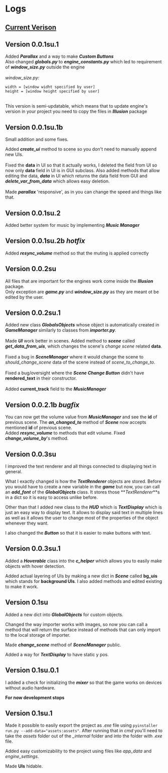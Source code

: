 # Logs

## [Current Verison](#version-01su01)

## Version 0.0.1su.1
Added ***Parallax*** and a way to make ***Custom Buttons***<br>
Also changed ***globals.py*** to ***engine_constants.py*** 
which led to requirement of ***window_size.py*** outside the engine
<br>
<br>
*window_size.py:*
```
width = [window widht specified by user]
height = [window height specified by user]
```
<br>
This version is semi-updatable, which means that to update engine's version in your project 
you need to copy the files in <i><b>Illusion</b></i> package

## Version 0.0.1su.1b
Small addition and some fixes.

Added **_create_ui_** method to scene so you don't need to manually append new UIs.
<br>
<br>
Fixed the **data** in UI so that it actually works, I deleted the field from UI so now only **data** field in UI is in GUI subclass. Also added methods that allow editing the data, **_data_** in UI which returns the data field from GUI and **_delete_var_from_data_** which allows easy deletion.
<br>
<br>
Made **_parallax_** 'responsive', as in you can change the speed and things like that.

## Version 0.0.1su.2
Added better system for music by implementing _**Music Manager**_

## Version 0.0.1su.2b _hotfix_
Added _**resync_volume**_ method so that the muting is applied correctly

## Version 0.0.2su
All files that are important for the engines work come inside the _**Illusion**_ package.<br>
Only exception are **_game.py_** and **_window_size.py_** as they are meant ot be edited by the user.

## Version 0.0.2su.1
Added new class **_GlobalsObjects_** whose object is automatically created in _**GameManager**_ similarly to classes from _**importer.py**_.
<br>
<br>
Made _**UI**_ work better in scenes. Added method to _**scene**_ called **_get_data_from_uis_**, which changes the scene's _change scene_ related **data**.
<br>
<br>
Fixed a bug in _**SceneManager**_ where it would change the scene to _should_change_scene_ data of the scene instead of _scene_to_change_to_.
<br>
<br>
Fixed a bug/oversight where the **_Scene Change Button_** didn't have **rendered_text** in their constructor.
<br>
<br>
Added **current_track** field to the _**MusicManager**_

## Version 0.0.2.1b _bugfix_
You can now get the volume value from **_MusicManager_** and see the **id** of previous scene. The _**on_changed_to**_ method of **_Scene_** now accepts mentioned **id** of previous scene.
<br>
Added **_resync_volume_** to methods that edit volume. Fixed **_change_volume_by_**'s method. 

## Version 0.0.3su
I improved the text renderer and all things connected to displaying text in general.

What I exactly changed is how the **_TextRenderer_** objects are stored. Before you would have to create a new variable in the **_game_** but now, you can call an **_add_font_** of the _**GlobalObjects**_ class. It stores those **_TextRenderer_**s in a dict so it is easy to access unlike before.

Other than that I added new class to the **_HUD_** which is **_TextDisplay_** which is just an easy way to display text. It allows to display said text in multiple lines as well as it allows the user to change most of the properties of the object whenever they want.

I also changed the **_Button_** so that it is easier to make buttons with text.

## Version 0.0.3su.1
Added a **_Hoverable_** class into the **_c_helper_** which allows you to easily make objects with hover detection.

Added actual layering of UIs by making a new dict in **_Scene_** called **bg_uis** which stands for **background UIs**. I also added methods and edited existing to make it work.

## Version 0.1su
Added a new dict into **_GlobalObjects_** for custom objects.

Changed the way importer works with images, so now you can call a method that will return the surface instead of methods that can only import to the local storage of importer. 

Made _**change_scene**_ method of **_SceneManager_** public.

Added a way for **_TextDisplay_** to have static y pos.


## Version 0.1su.0.1
I added a check for initializing the **_mixer_** so that the game works on devices without audio hardware.

**For now development stops**

## Version 0.1su.1
Made it possible to easily export the project as _.exe_ file using `pyinstaller run.py --add-data="assets:assets"`. After running that in _cmd_ you'll need to take the _assets_ folder out of the *_internal* folder  and into the folder with _.exe_ file.

Added easy customizability to the project using files like *app_data* and *engine_settings*.

Made **UIs** hidable.
